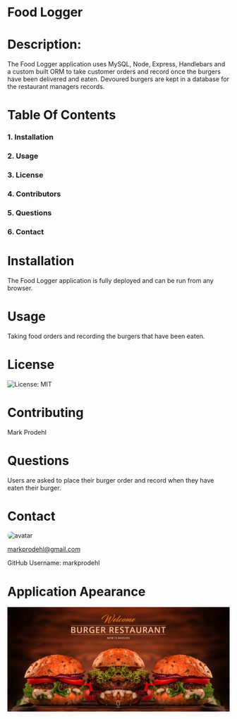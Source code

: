 
            
 # Food Logger 
                                               
            
 # Description:
            
 The Food Logger application uses MySQL, Node, Express, Handlebars and a custom built ORM to take customer orders and record once the burgers have been delivered and eaten. Devoured burgers are kept in a database for the restaurant managers records.
            
 # Table Of Contents
            
 ### 1. Installation
            
 ### 2. Usage
            
 ### 3. License
            
 ### 4. Contributors
            
 ### 5. Questions
            
 ### 6. Contact
            
 # Installation
            
 The Food Logger application is fully deployed and can be run from any browser.
            
 # Usage
            
 Taking food orders and recording the burgers that have been eaten.
            
 # License
            
 ![License: MIT](https://img.shields.io/badge/License-MIT-blue.svg)
            
 # Contributing
            
 Mark Prodehl
            
 # Questions
            
 Users are asked to place their burger order and record when they have eaten their burger.
            
 # Contact
            
 <img src="https://avatars2.githubusercontent.com/u/31394631?v=4" alt="avatar" style="border-radius: 64px" width="60"/>
            
 markprodehl@gmail.com           
            
 GitHub Username: markprodehl   

 # Application Apearance      

 ![Alt text](public/assets/img/burgerImagetwo.png? "Optional Title")                      
            